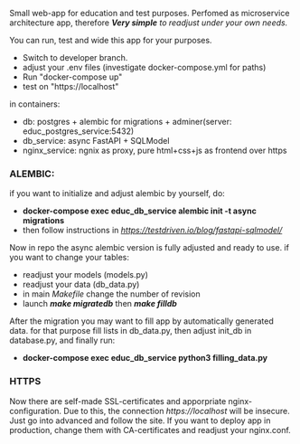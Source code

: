 Small web-app for education and test purposes. 
Perfomed as microservice architecture app, therefore ***Very simple** to readjust under your own needs.*

You can run, test and wide this app for your purposes.

- Switch to developer branch.
- adjust your .env files (investigate docker-compose.yml for paths)
- Run "docker-compose up"
- test on "https://localhost"

in containers:
- db: postgres + alembic for migrations + adminer(server: educ_postgres_service:5432)
- db_service: async FastAPI + SQLModel
- nginx_service: ngnix as proxy, pure html+css+js as frontend over https


### ALEMBIC:

if you want to initialize and adjust alembic by yourself, do:
- **docker-compose exec educ_db_service alembic init -t async migrations**
- then follow instructions in *https://testdriven.io/blog/fastapi-sqlmodel/*

Now in repo the async alembic version is fully adjusted and ready to use.
if you want to change your tables:
- readjust your models (models.py)
- readjust your data (db_data.py)
- in main *Makefile* change the number of revision
- launch ***make migratedb*** then ***make filldb***


After the migration you may want to fill app by automatically generated data. 
for that purpose fill lists in db_data.py, then adjust init_db in database.py, and finally run:
- **docker-compose exec educ_db_service python3 filling_data.py**

### HTTPS
Now there are self-made SSL-certificates and apporpriate nginx-configuration. Due to this, the connection *https://localhost* will be insecure. Just go into advanced and follow the site.
If you want to deploy app in production, change them with CA-certificates and readjust your nginx.conf.